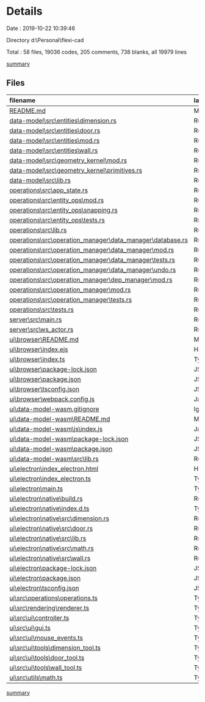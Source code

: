 # Details

Date : 2019-10-22 10:39:46

Directory d:\Personal\flexi-cad

Total : 58 files,  19036 codes, 205 comments, 738 blanks, all 19979 lines

[summary](results.md)

## Files
| filename | language | code | comment | blank | total |
| :--- | :--- | ---: | ---: | ---: | ---: |
| [README.md](file:///d%3A/Personal/flexi-cad/README.md) | Markdown | 8 | 0 | 2 | 10 |
| [data-model\src\entities\dimension.rs](file:///d%3A/Personal/flexi-cad/data-model/src/entities/dimension.rs) | Rust | 186 | 1 | 22 | 209 |
| [data-model\src\entities\door.rs](file:///d%3A/Personal/flexi-cad/data-model/src/entities/door.rs) | Rust | 240 | 0 | 23 | 263 |
| [data-model\src\entities\mod.rs](file:///d%3A/Personal/flexi-cad/data-model/src/entities/mod.rs) | Rust | 3 | 0 | 1 | 4 |
| [data-model\src\entities\wall.rs](file:///d%3A/Personal/flexi-cad/data-model/src/entities/wall.rs) | Rust | 348 | 0 | 25 | 373 |
| [data-model\src\geometry_kernel\mod.rs](file:///d%3A/Personal/flexi-cad/data-model/src/geometry_kernel/mod.rs) | Rust | 327 | 4 | 48 | 379 |
| [data-model\src\geometry_kernel\primitives.rs](file:///d%3A/Personal/flexi-cad/data-model/src/geometry_kernel/primitives.rs) | Rust | 229 | 0 | 9 | 238 |
| [data-model\src\lib.rs](file:///d%3A/Personal/flexi-cad/data-model/src/lib.rs) | Rust | 119 | 1 | 13 | 133 |
| [operations\src\app_state.rs](file:///d%3A/Personal/flexi-cad/operations/src/app_state.rs) | Rust | 238 | 0 | 29 | 267 |
| [operations\src\entity_ops\mod.rs](file:///d%3A/Personal/flexi-cad/operations/src/entity_ops/mod.rs) | Rust | 75 | 1 | 6 | 82 |
| [operations\src\entity_ops\snapping.rs](file:///d%3A/Personal/flexi-cad/operations/src/entity_ops/snapping.rs) | Rust | 92 | 0 | 6 | 98 |
| [operations\src\entity_ops\tests.rs](file:///d%3A/Personal/flexi-cad/operations/src/entity_ops/tests.rs) | Rust | 423 | 2 | 14 | 439 |
| [operations\src\lib.rs](file:///d%3A/Personal/flexi-cad/operations/src/lib.rs) | Rust | 177 | 1 | 21 | 199 |
| [operations\src\operation_manager\data_manager\database.rs](file:///d%3A/Personal/flexi-cad/operations/src/operation_manager/data_manager/database.rs) | Rust | 274 | 0 | 23 | 297 |
| [operations\src\operation_manager\data_manager\mod.rs](file:///d%3A/Personal/flexi-cad/operations/src/operation_manager/data_manager/mod.rs) | Rust | 96 | 0 | 24 | 120 |
| [operations\src\operation_manager\data_manager\tests.rs](file:///d%3A/Personal/flexi-cad/operations/src/operation_manager/data_manager/tests.rs) | Rust | 182 | 2 | 11 | 195 |
| [operations\src\operation_manager\data_manager\undo.rs](file:///d%3A/Personal/flexi-cad/operations/src/operation_manager/data_manager/undo.rs) | Rust | 244 | 0 | 23 | 267 |
| [operations\src\operation_manager\dep_manager\mod.rs](file:///d%3A/Personal/flexi-cad/operations/src/operation_manager/dep_manager/mod.rs) | Rust | 158 | 3 | 18 | 179 |
| [operations\src\operation_manager\mod.rs](file:///d%3A/Personal/flexi-cad/operations/src/operation_manager/mod.rs) | Rust | 257 | 0 | 31 | 288 |
| [operations\src\operation_manager\tests.rs](file:///d%3A/Personal/flexi-cad/operations/src/operation_manager/tests.rs) | Rust | 233 | 0 | 7 | 240 |
| [operations\src\tests.rs](file:///d%3A/Personal/flexi-cad/operations/src/tests.rs) | Rust | 168 | 0 | 25 | 193 |
| [server\src\main.rs](file:///d%3A/Personal/flexi-cad/server/src/main.rs) | Rust | 79 | 4 | 12 | 95 |
| [server\src\ws_actor.rs](file:///d%3A/Personal/flexi-cad/server/src/ws_actor.rs) | Rust | 240 | 17 | 15 | 272 |
| [ui\browser\README.md](file:///d%3A/Personal/flexi-cad/ui/browser/README.md) | Markdown | 1 | 0 | 0 | 1 |
| [ui\browser\index.ejs](file:///d%3A/Personal/flexi-cad/ui/browser/index.ejs) | HTML | 24 | 0 | 1 | 25 |
| [ui\browser\index.ts](file:///d%3A/Personal/flexi-cad/ui/browser/index.ts) | TypeScript | 21 | 1 | 2 | 24 |
| [ui\browser\package-lock.json](file:///d%3A/Personal/flexi-cad/ui/browser/package-lock.json) | JSON | 6,795 | 0 | 1 | 6,796 |
| [ui\browser\package.json](file:///d%3A/Personal/flexi-cad/ui/browser/package.json) | JSON | 34 | 0 | 0 | 34 |
| [ui\browser\tsconfig.json](file:///d%3A/Personal/flexi-cad/ui/browser/tsconfig.json) | JSON | 22 | 0 | 0 | 22 |
| [ui\browser\webpack.config.js](file:///d%3A/Personal/flexi-cad/ui/browser/webpack.config.js) | JavaScript | 61 | 4 | 2 | 67 |
| [ui\data-model-wasm\.gitignore](file:///d%3A/Personal/flexi-cad/ui/data-model-wasm/.gitignore) | Ignore | 5 | 0 | 1 | 6 |
| [ui\data-model-wasm\README.md](file:///d%3A/Personal/flexi-cad/ui/data-model-wasm/README.md) | Markdown | 31 | 0 | 18 | 49 |
| [ui\data-model-wasm\js\index.js](file:///d%3A/Personal/flexi-cad/ui/data-model-wasm/js/index.js) | JavaScript | 1 | 0 | 1 | 2 |
| [ui\data-model-wasm\package-lock.json](file:///d%3A/Personal/flexi-cad/ui/data-model-wasm/package-lock.json) | JSON | 105 | 0 | 1 | 106 |
| [ui\data-model-wasm\package.json](file:///d%3A/Personal/flexi-cad/ui/data-model-wasm/package.json) | JSON | 11 | 0 | 1 | 12 |
| [ui\data-model-wasm\src\lib.rs](file:///d%3A/Personal/flexi-cad/ui/data-model-wasm/src/lib.rs) | Rust | 186 | 1 | 53 | 240 |
| [ui\electron\index_electron.html](file:///d%3A/Personal/flexi-cad/ui/electron/index_electron.html) | HTML | 46 | 0 | 4 | 50 |
| [ui\electron\index_electron.ts](file:///d%3A/Personal/flexi-cad/ui/electron/index_electron.ts) | TypeScript | 7 | 0 | 3 | 10 |
| [ui\electron\main.ts](file:///d%3A/Personal/flexi-cad/ui/electron/main.ts) | TypeScript | 90 | 8 | 9 | 107 |
| [ui\electron\native\build.rs](file:///d%3A/Personal/flexi-cad/ui/electron/native/build.rs) | Rust | 4 | 1 | 3 | 8 |
| [ui\electron\native\index.d.ts](file:///d%3A/Personal/flexi-cad/ui/electron/native/index.d.ts) | TypeScript | 59 | 142 | 2 | 203 |
| [ui\electron\native\src\dimension.rs](file:///d%3A/Personal/flexi-cad/ui/electron/native/src/dimension.rs) | Rust | 115 | 0 | 12 | 127 |
| [ui\electron\native\src\door.rs](file:///d%3A/Personal/flexi-cad/ui/electron/native/src/door.rs) | Rust | 145 | 0 | 15 | 160 |
| [ui\electron\native\src\lib.rs](file:///d%3A/Personal/flexi-cad/ui/electron/native/src/lib.rs) | Rust | 411 | 0 | 39 | 450 |
| [ui\electron\native\src\math.rs](file:///d%3A/Personal/flexi-cad/ui/electron/native/src/math.rs) | Rust | 12 | 0 | 1 | 13 |
| [ui\electron\native\src\wall.rs](file:///d%3A/Personal/flexi-cad/ui/electron/native/src/wall.rs) | Rust | 135 | 0 | 14 | 149 |
| [ui\electron\package-lock.json](file:///d%3A/Personal/flexi-cad/ui/electron/package-lock.json) | JSON | 4,866 | 0 | 1 | 4,867 |
| [ui\electron\package.json](file:///d%3A/Personal/flexi-cad/ui/electron/package.json) | JSON | 28 | 0 | 0 | 28 |
| [ui\electron\tsconfig.json](file:///d%3A/Personal/flexi-cad/ui/electron/tsconfig.json) | JSON | 25 | 0 | 0 | 25 |
| [ui\src\operations\operations.ts](file:///d%3A/Personal/flexi-cad/ui/src/operations/operations.ts) | TypeScript | 419 | 0 | 49 | 468 |
| [ui\src\rendering\renderer.ts](file:///d%3A/Personal/flexi-cad/ui/src/rendering/renderer.ts) | TypeScript | 193 | 5 | 17 | 215 |
| [ui\src\ui\controller.ts](file:///d%3A/Personal/flexi-cad/ui/src/ui/controller.ts) | TypeScript | 285 | 1 | 29 | 315 |
| [ui\src\ui\gui.ts](file:///d%3A/Personal/flexi-cad/ui/src/ui/gui.ts) | TypeScript | 179 | 0 | 9 | 188 |
| [ui\src\ui\mouse_events.ts](file:///d%3A/Personal/flexi-cad/ui/src/ui/mouse_events.ts) | TypeScript | 41 | 1 | 6 | 48 |
| [ui\src\ui\tools\dimension_tool.ts](file:///d%3A/Personal/flexi-cad/ui/src/ui/tools/dimension_tool.ts) | TypeScript | 90 | 1 | 10 | 101 |
| [ui\src\ui\tools\door_tool.ts](file:///d%3A/Personal/flexi-cad/ui/src/ui/tools/door_tool.ts) | TypeScript | 81 | 3 | 10 | 94 |
| [ui\src\ui\tools\wall_tool.ts](file:///d%3A/Personal/flexi-cad/ui/src/ui/tools/wall_tool.ts) | TypeScript | 74 | 1 | 10 | 85 |
| [ui\src\utils\math.ts](file:///d%3A/Personal/flexi-cad/ui/src/utils/math.ts) | TypeScript | 38 | 0 | 6 | 44 |

[summary](results.md)